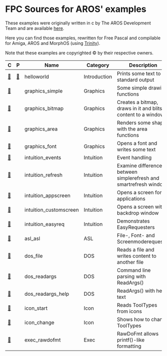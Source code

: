 
FPC Sources for AROS' examples
==============================

These examples were originally written in c by The AROS Development Team and are available [here](http://www.aros.org/documentation/developers/samples.php).

Here you can find those examples, rewritten for Free Pascal and compilable
for Amiga, AROS and MorphOS (using [Trinity](https://github.com/magorium/fpc-triforce/tree/master/Base/Trinity)).

Note that these examples are copyrighted :copyright: by their respective owners.


| C                                                                                          | P   | Name                   | Category     | Description                                                       |
| ------------------------------------------------------------------------------------------ | --- | ---------------------- | ------------ | ----------------------------------------------------------------- |
| [:link:](http://www.aros.org/documentation/developers/samplecode/helloworld.c)             | [:link:](./01_Introduction/helloworld.pas) | helloworld             | Introduction | Prints some text to standard output                               |
| [:link:](http://www.aros.org/documentation/developers/samplecode/graphics_simple.c)        |     | graphics_simple        | Graphics     | Some simple drawing functions                                     |
| [:link:](http://www.aros.org/documentation/developers/samplecode/graphics_bitmap.c)        |     | graphics_bitmap        | Graphics     | Creates a bitmap, draws in it and blits its content to a window   |
| [:link:](http://www.aros.org/documentation/developers/samplecode/graphics_area.c)          |     | graphics_area          | Graphics     | Renders some shapes with the area functions                       |
| [:link:](http://www.aros.org/documentation/developers/samplecode/graphics_font.c)          |     | graphics_font          | Graphics     | Opens a font and writes some text                                 |
| [:link:](http://www.aros.org/documentation/developers/samplecode/intuition_events.c)       |     | intuition_events       | Intuition    | Event handling                                                    |
| [:link:](http://www.aros.org/documentation/developers/samplecode/intuition_refresh.c)      |     | intuition_refresh      | Intuition    | Examine difference between simplerefresh and smartrefresh windows |
| [:link:](http://www.aros.org/documentation/developers/samplecode/intuition_appscreen.c)    |     | intuition_appscreen    | Intuition    | Opens a screen for applications                                   |
| [:link:](http://www.aros.org/documentation/developers/samplecode/intuition_customscreen.c) |     | intuition_customscreen | Intuition    | Opens a screen with a backdrop window                             |
| [:link:](http://www.aros.org/documentation/developers/samplecode/intuition_easyreq.c)      |     | intuition_easyreq      | Intuition    | Demonstrates EasyRequesters                                       |
| [:link:](http://www.aros.org/documentation/developers/samplecode/asl.c)                    |     | asl_asl                | ASL          | File-, Font- and Screenmoderequester                              |
| [:link:](http://www.aros.org/documentation/developers/samplecode/dos_file.c)               |     | dos_file               | DOS          | Reads a file and writes content to another file                   |
| [:link:](http://www.aros.org/documentation/developers/samplecode/dos_readargs.c)           |     | dos_readargs           | DOS          | Command line parsing with ReadArgs()                              |
| [:link:](http://www.aros.org/documentation/developers/samplecode/dos_readargs_help.c)      |     | dos_readargs_help      | DOS          | ReadArgs() with help text                                         |
| [:link:](http://www.aros.org/documentation/developers/samplecode/icon_start.c)             |     | icon_start             | Icon         | Reads ToolTypes from icons                                        |
| [:link:](http://www.aros.org/documentation/developers/samplecode/icon_change.c)            |     | icon_change            | Icon         | Shows how to change ToolTypes                                     |
| [:link:](http://www.aros.org/documentation/developers/samplecode/exec_rawdofmt.c)          |     | exec_rawdofmt          | Exec         | RawDoFmt allows printf()-like formatting                          |
